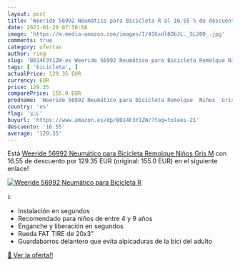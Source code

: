 ```yaml
---
layout: post
title: 'Weeride 56992 Neumático para Bicicleta R al 16.55 % de descuento'
date: 2021-01-20 07:50:58
image: 'https://m.media-amazon.com/images/I/41Gsdl6DbJL._SL200_.jpg'
comments: true
category: ofertas
author: ring
slug: 'B014F3Y1ZW-es Weeride 56992 Neumático para Bicicleta Remolque Niños Gris M'
tags: [ 'bicicleta', ]
actualPrice: 129.35 EUR
currency: EUR
price: 129.35
comparePrice: 155.0 EUR
prodname: 'Weeride 56992 Neumático para Bicicleta Remolque  Niños  Gris  M'
country: 'es'
flag: '🇪🇸'
buyurl: 'https://www.amazon.es/dp/B014F3Y1ZW/?tag=tolees-21'
descuento: '16.55'
average: '129.35'
---
```


Está [Weeride 56992 Neumático para Bicicleta Remolque  Niños  Gris  M](https://www.amazon.es/dp/B014F3Y1ZW/?tag=tolees-21) con 16.55 de descuento por 129.35 EUR (original: 155.0 EUR) en el siguiente enlace!

[![Weeride 56992 Neumático para Bicicleta R](https://m.media-amazon.com/images/I/41Gsdl6DbJL._SL200_.jpg)](https://www.amazon.es/dp/B014F3Y1ZW/?tag=tolees-21)

ℹ️:

- Instalación en segundos
- Recomendado para niños de entre 4 y 9 años
- Enganche y liberación en segundos
- Rueda FAT TIRE de 20x3"
- Guardabarros delantero que evita alpicaduras de la bici del adulto

[🛒 Ver la oferta!!](https://www.amazon.es/dp/B014F3Y1ZW/?tag=tolees-21)
